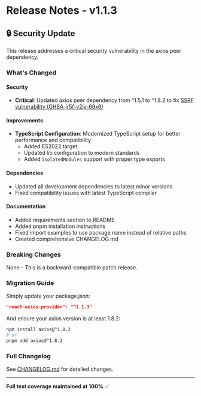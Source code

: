 # Release Notes - v1.1.3

## 🔒 Security Update

This release addresses a critical security vulnerability in the axios peer dependency.

### What's Changed

#### Security
- **Critical**: Updated axios peer dependency from ^1.5.1 to ^1.8.2 to fix [SSRF vulnerability (GHSA-jr5f-v2jv-69x6)](https://github.com/advisories/GHSA-jr5f-v2jv-69x6)

#### Improvements
- **TypeScript Configuration**: Modernized TypeScript setup for better performance and compatibility
  - Added ES2022 target
  - Updated lib configuration to modern standards
  - Added `isolatedModules` support with proper type exports

#### Dependencies
- Updated all development dependencies to latest minor versions
- Fixed compatibility issues with latest TypeScript compiler

#### Documentation
- Added requirements section to README
- Added pnpm installation instructions
- Fixed import examples to use package name instead of relative paths
- Created comprehensive CHANGELOG.md

### Breaking Changes
None - This is a backward-compatible patch release.

### Migration Guide
Simply update your package.json:

```json
"react-axios-provider": "^1.1.3"
```

And ensure your axios version is at least 1.8.2:

```bash
npm install axios@^1.8.2
# or
pnpm add axios@^1.8.2
```

### Full Changelog
See [CHANGELOG.md](./CHANGELOG.md) for detailed changes.

---

**Full test coverage maintained at 100%** ✅